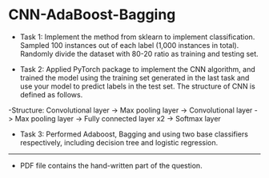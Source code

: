 # CNN-AdaBoost-Bagging

- Task 1:
Implement the method from sklearn to implement classification. Sampled 100 instances out of each label (1,000 instances in total). Randomly divide the dataset with 80-20 ratio as
training and testing set.

- Task 2:
Applied PyTorch package to implement the CNN algorithm, and trained the model using the training set generated in the last task and use your model to predict labels in the test set. The structure of CNN is defined as follows.

-Structure:
Convolutional layer -> Max pooling layer -> Convolutional layer - > Max pooling layer -> Fully
connected layer x2 -> Softmax layer

- Task 3: 
Performed Adaboost, Bagging and using two base classifiers respectively, including decision tree and logistic regression.

-----------------------------------------------------------------------------------------------------------------
- PDF file contains the hand-written part of the question.
